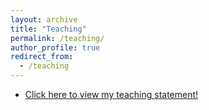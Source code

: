 ```yaml
---
layout: archive
title: "Teaching"
permalink: /teaching/
author_profile: true
redirect_from:
  - /teaching
---
```


- <a href="/files/BuhlerTeachingStatment.pdf" target="_blank">Click here to view my teaching statement!</a>
